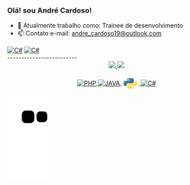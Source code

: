 ### Olá! sou André Cardoso!


- 🔭 Atualmente trabalho como: Trainee de desenvolvimento
- 📫 Contato e-mail: andre_cardoso19@outlook.com
<div>
  <a href="https://www.twitch.tv/andre_ancara" target="_blank"><img align="center" alt="C#" height="30" width="90" src="https://img.shields.io/badge/Twitch-9146FF?style=for-the-badge&logo=twitch&logoColor=white" target="_blank"></a>
  <a href="https://www.linkedin.com/in/andr%C3%A9-cardoso-arag%C3%A3o-a42493219" target="_blank"><img align="center" alt="C#" height="30" width="90" src="https://img.shields.io/badge/-LinkedIn-%230077B5?style=for-the-badge&logo=linkedin&logoColor=white" target="_blank"></a> 
</div>
-------------------------
<div align="center">
  
  <a href="https://github.com/andrecardoso19">
  <img height="180em" src="https://github-readme-stats.vercel.app/api?username=andrecardoso19&count_private=true&show_icons=true&theme=dark"/>
  <img height="180em" src="https://github-readme-stats.vercel.app/api/top-langs/?username=andrecardoso19&layout=compact&show_icons=true&theme=dark"/>
</div>
  
<div align="center" style="display: inline_block"><br>
  <img align="center" alt="PHP" height="30" width="60" src="https://img.shields.io/badge/PHP-777BB4?style=for-the-badge&logo=php&logoColor=white">
  <img align="center" alt="JAVA" height="30" width="80" src="https://img.shields.io/badge/Java-ED8B00?style=for-the-badge&logo=java&logoColor=white">
  <img align="center" alt="Python" height="30" width="40" src="https://raw.githubusercontent.com/devicons/devicon/master/icons/python/python-original.svg">
  <img align="center" alt="C#" height="30" width="60" src="https://img.shields.io/badge/C%23-239120?style=for-the-badge&logo=c-sharp&logoColor=white">
</div>
  
  ![Snake animation](https://github.com/rafaballerini/rafaballerini/blob/output/github-contribution-grid-snake.svg)
